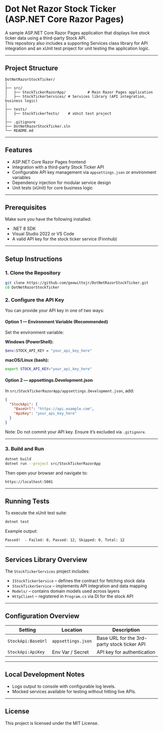 # Dot Net Razor Stock Ticker (ASP.NET Core Razor Pages)
A sample ASP.NET Core Razor Pages application that displays live stock ticker data using a third-party Stock API.  
This repository also includes a supporting Services class library for API integration and an xUnit test project for unit testing the application logic.

---

## Project Structure

```
DotNetRazorStockTicker/
│
├── src/
│   ├── StockTickerRazorApp/          # Main Razor Pages application
│   ├── StockTickerServices/ # Services library (API integration, business logic)
│
├── tests/
│   ├── StockTickerTests/    # xUnit test project
│
├── .gitignore
├── DotNetRazorStockTicker.sln
└── README.md
```

---

## Features

- ASP.NET Core Razor Pages frontend  
- Integration with a third-party Stock Ticker API  
- Configurable API key management via `appsettings.json` or environment variables  
- Dependency injection for modular service design  
- Unit tests (xUnit) for core business logic  

---

## Prerequisites

Make sure you have the following installed:

- .NET 8 SDK
- Visual Studio 2022 or VS Code
- A valid API key for the stock ticker service (Finnhub)

---

## Setup Instructions

### 1. Clone the Repository

```bash
git clone https://github.com/geowittejr/DotNetRazorStockTicker.git
cd DotNetRazorStockTicker
```

### 2. Configure the API Key

You can provide your API key in one of two ways:

#### Option 1 — Environment Variable (Recommended)

Set the environment variable:

**Windows (PowerShell):**
```bash
$env:STOCK_API_KEY = "your_api_key_here"
```

**macOS/Linux (bash):**
```bash
export STOCK_API_KEY="your_api_key_here"
```

#### Option 2 — appsettings.Development.json

In `src/StockTickerRazorApp/appsettings.Development.json`, add:
```json
{
  "StockApi": {
    "BaseUrl": "https://api.example.com",
    "ApiKey": "your_api_key_here"
  }
}
```

Note: Do not commit your API key. Ensure it’s excluded via `.gitignore`.

---

### 3. Build and Run

```bash
dotnet build
dotnet run --project src/StockTickerRazorApp
```

Then open your browser and navigate to:

```
https://localhost:5001
```

---

## Running Tests

To execute the xUnit test suite:

```bash
dotnet test
```

Example output:

```
Passed!  - Failed: 0, Passed: 12, Skipped: 0, Total: 12
```

---

## Services Library Overview

The `StockTickerServices` project includes:

- `IStockTickerService` – defines the contract for fetching stock data  
- `StockTickerService` – implements API integration and data mapping  
- `Models/` – contains domain models used across layers  
- `HttpClient` – registered in `Program.cs` via DI for the stock API  

---

## Configuration Overview

| Setting | Location | Description |
|----------|-----------|-------------|
| `StockApi:BaseUrl` | `appsettings.json` | Base URL for the 3rd-party stock ticker API |
| `StockApi:ApiKey` | Env Var / Secret | API key for authentication |

---

## Local Development Notes

- Logs output to console with configurable log levels.  
- Mocked services available for testing without hitting live APIs.  

---

## License

This project is licensed under the MIT License.